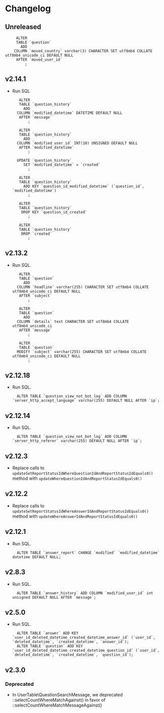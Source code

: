 # Changelog

## Unreleased

		 ALTER
		 TABLE `question`
		   ADD
		COLUMN `moved_country` varchar(3) CHARACTER SET utf8mb4 COLLATE utf8mb4_unicode_ci DEFAULT NULL
		 AFTER `moved_user_id`
			 ;

## v2.14.1

- Run SQL

		 ALTER
		 TABLE `question_history`
		   ADD
		COLUMN `modified_datetime` DATETIME DEFAULT NULL
		 AFTER `message`
			 ;

		 ALTER
		 TABLE `question_history`
		   ADD
		COLUMN `modified_user_id` INT(10) UNSIGNED DEFAULT NULL
		 AFTER `modified_datetime`
			 ;

		UPDATE `question_history`
		   SET `modified_datetime` = `created`
			 ;

		 ALTER
		 TABLE `question_history`
		   ADD KEY `question_id_modified_datetime` (`question_id`, `modified_datetime`)
			 ;

		 ALTER
		 TABLE `question_history`
		  DROP KEY `question_id_created`
			 ;

		 ALTER
		 TABLE `question_history`
		  DROP `created`
			 ;

## v2.13.2

- Run SQL.

		 ALTER
		 TABLE `question`
		   ADD
		COLUMN `headline` varchar(255) CHARACTER SET utf8mb4 COLLATE utf8mb4_unicode_ci DEFAULT NULL
		 AFTER `subject`
			 ;

		 ALTER
		 TABLE `question`
		   ADD
		COLUMN `details` text CHARACTER SET utf8mb4 COLLATE utf8mb4_unicode_ci
		 AFTER `message`
			 ;

		 ALTER
		 TABLE `question`
		MODIFY `subject` varchar(255) CHARACTER SET utf8mb4 COLLATE utf8mb4_unicode_ci DEFAULT NULL
			 ;

## v2.12.18

- Run SQL.

		ALTER TABLE `question_view_not_bot_log` ADD COLUMN `server_http_accept_language` varchar(255) DEFAULT NULL AFTER `ip`;

## v2.12.14

- Run SQL.

		ALTER TABLE `question_view_not_bot_log` ADD COLUMN `server_http_referer` varchar(255) DEFAULT NULL AFTER `ip`;

## v2.12.3

- Replace calls to `updateSetReportStatusIdWhereQuestionIdAndReportStatusIdEquals0()` method with `updateWhereQuestionIdAndReportStatusIdEquals0()`

## v2.12.2

- Replace calls to `updateSetReportStatusIdWhereAnswerIdAndReportStatusIdEquals0()` method with `updateWhereAnswerIdAndReportStatusIdEquals0()`

## v2.12.1

- Run SQL.

		ALTER TABLE `answer_report` CHANGE `modified` `modified_datetime` datetime DEFAULT NULL;

## v2.8.3

- Run SQL.

		ALTER TABLE `answer_history` ADD COLUMN `modified_user_id` int unsigned DEFAULT NULL AFTER `message`;

## v2.5.0

- Run SQL.

		ALTER TABLE `answer` ADD KEY `user_id_deleted_datetime_created_datetime_answer_id` (`user_id`, `deleted_datetime`, `created_datetime`, `answer_id`);
		ALTER TABLE `question` ADD KEY `user_id_deleted_datetime_created_datetime_question_id` (`user_id`, `deleted_datetime`, `created_datetime`, `question_id`);

## v2.3.0

### Deprecated

- In UserTable\QuestionSearchMessage, we deprecated ::selectCountWhereMatchAgainst() in favor of ::selectCountWhereMatchMessageAgainst()
